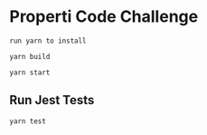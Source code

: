# Properti Code Challenge

```Lunch
run yarn to install

yarn build

yarn start
```

## Run Jest Tests

```bash
yarn test
```
